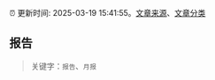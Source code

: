 :alarm_clock: 更新时间: 2025-03-19 15:41:55。[文章来源](/README.md)、[文章分类](/TAGS.md)

## 报告


> 关键字：`报告`、`月报`



